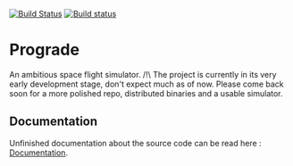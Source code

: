 [![Build Status](https://travis-ci.org/Dexter9313/Prograde.svg?branch=master)](https://travis-ci.org/Dexter9313/Prograde) [![Build status](https://ci.appveyor.com/api/projects/status/775bhjb58gu4nu4l/branch/master?svg=true)](https://ci.appveyor.com/project/Dexter9313/prograde/branch/master)
# Prograde
An ambitious space flight simulator.
/!\ The project is currently in its very early development stage, don't expect much as of now. Please come back soon for a more polished repo, distributed binaries and a usable simulator.

## Documentation
Unfinished documentation about the source code can be read here : [Documentation](https://dexter9313.github.io/Prograde/).

